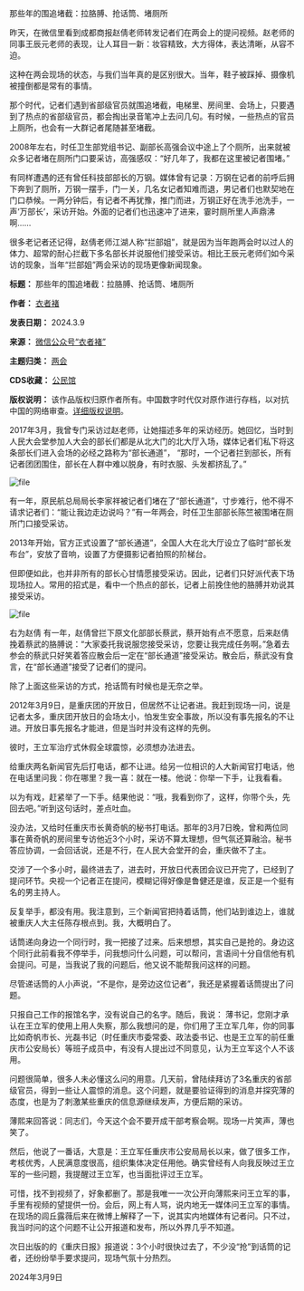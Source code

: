 那些年的围追堵截：拉胳膊、抢话筒、堵厕所


昨天，在微信里看到成都商报赵倩老师转发记者们在两会上的提问视频。赵老师的同事王辰元老师的表现，让人耳目一新：妆容精致，大方得体，表达清晰，从容不迫。


这种在两会现场的状态，与我们当年真的是区别很大。当年，鞋子被踩掉、摄像机被撞倒都是常有的事情。


那个时代，记者们遇到省部级官员就围追堵截，电梯里、房间里、会场上，只要遇到了热点的省部级官员，都会掏出录音笔冲上去问几句。有时候，一些热点的官员上厕所，也会有一大群记者尾随甚至堵截。


2008年左右，时任卫生部党组书记、副部长高强会议中途上了个厕所，出来就被众多记者堵在厕所门口要采访，高强感叹：“好几年了，我都在这里被记者围堵。”


有同样遭遇的还有曾任科技部部长的万钢。媒体曾有记录：万钢在记者的前呼后拥下奔到了厕所，万钢一摆手，门一关，几名女记者知难而退，男记者们也默契地在门口恭候。一两分钟后，有记者不再犹豫，推门而进，万钢正好在洗手池洗手，一声‘万部长’，采访开始。外面的记者们也迅速冲了进来，霎时厕所里人声鼎沸啊……


很多老记者还记得，赵倩老师江湖人称“拦部姐”，就是因为当年跑两会时以过人的体力、超常的耐心拦截下多名部长并说服他们接受采访。相比王辰元老师们如今采访的现象，当年“拦部姐”两会采访的现场更像新闻现象。




**标题：** 那些年的围追堵截：拉胳膊、抢话筒、堵厕所  

**作者：** [衣者褚](https://chinadigitaltimes.net/space/衣者褚)  

**发表日期：** 2024.3.9  

**来源：** [微信公众号“衣者褚”](https://web.archive.org/web/https://mp.weixin.qq.com/s/WPl3qsbJCWUUvXBJKNfwNw)  

**主题归类：** [两会](https://chinadigitaltimes.net/space/两会)  

**CDS收藏：** [公民馆](https://chinadigitaltimes.net/space/%E5%85%AC%E6%B0%91%E9%A6%86)  

**版权说明：** 该作品版权归原作者所有。中国数字时代仅对原作进行存档，以对抗中国的网络审查。[详细版权说明](https://chinadigitaltimes.net/chinese/copyright)。


2017年3月，我曾专门采访过赵老师，让她描述多年的采访经历。她回忆，当时到人民大会堂参加人大会的部长们都是从北大门的北大厅入场，媒体记者们私下将这条部长们进入会场的必经之路称为“部长通道”， “那时，一个记者拦到部长，所有记者团团围住，部长在人群中难以脱身，有时衣服、头发都挤乱了。”


![file](https://chinadigitaltimes.net/chinese/files/2024/03/image-1709982003837.png)


有一年，原民航总局局长李家祥被记者们堵在了“部长通道”，寸步难行，他不得不请求记者们：“能让我边走边说吗？”有一年两会，时任卫生部部长陈竺被围堵在厕所门口接受采访。 


2013年开始，官方正式设置了“部长通道”，全国人大在北大厅设立了临时“部长发布台”，安放了音响，设置了方便摄影记者拍照的阶梯台。


但即便如此，也并非所有的部长心甘情愿接受采访。因此，记者们只好派代表下场现场拉人。常用的招式是，看中一个热点的部长，记者上前挽住他的胳膊并劝说其接受采访。


![file](https://chinadigitaltimes.net/chinese/files/2024/03/image-1709982069907.png)  

右为赵倩
有一年，赵倩曾拦下原文化部部长蔡武，蔡开始有点不愿意，后来赵倩挽着蔡武的胳膊说：“大家委托我说服您接受采访，您要让我完成任务啊。”急着去参会的蔡武只好笑着答应散会后一定在“部长通道”接受采访。散会后，蔡武没有食言，在“部长通道”接受了记者们的提问。 


除了上面这些采访的方式，抢话筒有时候也是无奈之举。


2012年3月9日，是重庆团的开放日，但居然不让记者进。我赶到现场一问，说是记者太多，重庆团开放日的会场太小，怕发生安全事故，所以没有事先报名的不让进。开放日事先报名才能进，但是当时并没有这样的先例。


彼时，王立军治疗式休假全球震惊，必须想办法进去。


给重庆两名新闻官先后打电话，都不让进。给另一位相识的人大新闻官打电话，他在电话里问我：你在哪里？我一喜：就在一楼。他说：你举一下手，让我看看。


以为有戏，赶紧举了一下手。结果他说：“哦，我看到你了，这样，你带个头，先回去吧。”听到这句话时，差点吐血。


没办法，又给时任重庆市长黄奇帆的秘书打电话。那年的3月7日晚，曾和两位同事在黄奇帆的房间里专访他近3个小时，采访不算太理想，但气氛还算融洽。秘书答应协调，一会回话说，还是不行，在人民大会堂开的会，重庆做不了主。


交涉了一个多小时，最终进去了，进去时，开放日代表团会议已开完了，已经到了提问环节。央视一个记者正在提问，模糊记得好像是鲁健还是谁，反正是一个挺有名的男主持人。


反复举手，都没有用。我注意到，三个新闻官把持着话筒，他们站到谁边上，谁就被重庆人大主任陈存根点到。我，大概明白了。


话筒递向身边一个同行时，我一把接了过来。后来想想，其实自己是抢的。身边这个同行此前看我不停举手，问我想问什么问题，可以帮问，言语间十分自信他有机会提问。可是，当我说了我的问题后，他又说不能帮我问这样的问题。


尽管递话筒的人小声说，“不是你，是旁边这位记者”，我还是紧握着话筒提出了问题。


只报自己工作的报馆名字，没有说自己的名字。随后，我说： 薄书记，您刚才承认在王立军的使用上用人失察，那么我想问的是，你们用了王立军几年，你的同事比如奇帆市长、光磊书记（时任重庆市委常委、政法委书记、也是王立军的前任重庆市公安局长）等班子成员中，有没有人提出过不同意见，认为王立军这个人不该用。


问题很简单，很多人未必懂这么问的用意。几天前，曾陆续拜访了3名重庆的省部级官员，得到一些让人震惊的消息。这个问题，就是要验证得到的消息并探究薄的态度，也是为了刺激某些重庆的信息源继续发声，方便后期的采访。


薄熙来回答说：同志们，今天这个会不要开成干部考察会啊。现场一片笑声，薄也笑了。


然后，他说了一番话，大意是：王立军任重庆市公安局局长以来，做了很多工作，考核优秀，人民满意度很高，组织集体决定任用他。确实曾经有人向我反映过王立军的一些问题，我提醒过王立军，也当面批评过王立军。


可惜，找不到视频了，好象都删了。那是我唯一一次公开向薄熙来问王立军的事，手里有视频的望提供一份。会后，网上有人骂，说内地无一媒体问王立军的事情。在现场的闾丘露薇后来在微博上解释了一下，说其实内地媒体有记者问。只不过，我当时问的这个问题不让公开报道和发布，所以外界几乎不知道。


次日出版的的《重庆日报》报道说：3个小时很快过去了，不少没“抢”到话筒的记者，还纷纷举手要求提问，现场气氛十分热烈。


2024年3月9日



